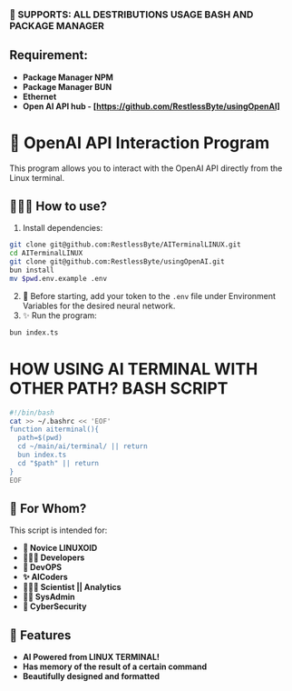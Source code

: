 ### 🐧 SUPPORTS: ALL DESTRIBUTIONS USAGE BASH AND PACKAGE MANAGER
## Requirement:
- **Package Manager NPM**
- **Package Manager BUN**
- **Ethernet**
- **Open AI API hub - [https://github.com/RestlessByte/usingOpenAI]**
# 🧠 OpenAI API Interaction Program
This program allows you to interact with the OpenAI API directly from the Linux terminal.
## 👨🏽‍🔬 How to use?
1. Install dependencies:
```bash
git clone git@github.com:RestlessByte/AITerminalLINUX.git
cd AITerminalLINUX
git clone git@github.com:RestlessByte/usingOpenAI.git
bun install
mv $pwd.env.example .env
```
2. 🧸 Before starting, add your token to the `.env` file under Environment Variables for the desired neural network.
3. ✨ Run the program:
```bash
bun index.ts
```
# HOW USING AI TERMINAL WITH OTHER PATH? **BASH SCRIPT**
```bash
#!/bin/bash
cat >> ~/.bashrc << 'EOF'
function aiterminal(){
  path=$(pwd)
  cd ~/main/ai/terminal/ || return
  bun index.ts
  cd "$path" || return
}
EOF
```
## 👥 For Whom?
This script is intended for:
- **🐧 Novice LINUXOID**
- **👨🏽‍💻 Developers**
- **🔧 DevOPS**
- **✨ AICoders**
- **👨🏾‍🔬 Scientist || Analytics**
- **👨‍🔧 SysAdmin**
- **🔐 CyberSecurity**
## 🌟 Features
- **AI Powered from LINUX TERMINAL!**
- **Has memory of the result of a certain command**
- **Beautifully designed and formatted**
